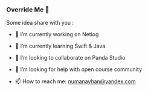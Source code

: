 ### Override Me 👋
  
Some idea share with you :

- 🔭 I’m currently working on Netlog 
- 🌱 I’m currently learning Swift & Java  
- 👯 I’m looking to collaborate on Panda Studio 
- 🤔 I’m looking for help with open course community
 
- 📫 How to reach me: numanayhan@yandex.com
 
